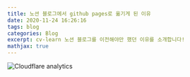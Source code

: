 ```yaml
---
title: 노션 블로그에서 github pages로 옮기게 된 이유
date: 2020-11-24 16:26:16
tags: blog
categories: Blog
excerpt: cv-learn 노션 블로그를 이전해야만 했던 이유를 소개합니다!
mathjax: true
---
```


![Cloudflare analytics](https://s3.us-west-2.amazonaws.com/secure.notion-static.com/601ce9a5-6d74-4dd7-92ea-393dc595555f/Untitled.png?X-Amz-Algorithm=AWS4-HMAC-SHA256&X-Amz-Credential=AKIAT73L2G45O3KS52Y5%2F20201124%2Fus-west-2%2Fs3%2Faws4_request&X-Amz-Date=20201124T073326Z&X-Amz-Expires=86400&X-Amz-Signature=34c79493f9924d46a3a83852d5d42a5c7dea2a459102e6ac9b8f502c52e3be1f&X-Amz-SignedHeaders=host&response-content-disposition=filename%20%3D%22Untitled.png%22)


